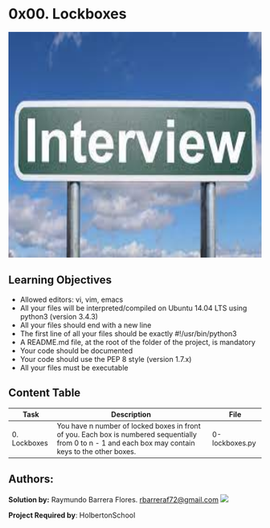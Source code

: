 # 0x00. Lockboxes #

<img src="https://github.com/RayBar72/holbertonschool-interview/blob/master/image.jfif" width="1000" height="450">

## Learning Objectives ##

- Allowed editors: vi, vim, emacs
- All your files will be interpreted/compiled on Ubuntu 14.04 LTS using python3 (version 3.4.3)
- All your files should end with a new line
- The first line of all your files should be exactly #!/usr/bin/python3
- A README.md file, at the root of the folder of the project, is mandatory
- Your code should be documented
- Your code should use the PEP 8 style (version 1.7.x)
- All your files must be executable

## Content Table ##

| Task | Description | File |
| ----------- | ----------- | ----------- |
| 0. Lockboxes | You have n number of locked boxes in front of you. Each box is numbered sequentially from 0 to n - 1 and each box may contain keys to the other boxes. | 0-lockboxes.py |

## Authors: ##

**Solution by:** Raymundo Barrera Flores. [rbarreraf72@gmail.com](rbarreraf72@gmail.com)
[<img src="https://img.shields.io/badge/linkedin-%230077B5.svg?&style=for-the-badge&logo=linkedin&logoColor=white"/>](https://www.linkedin.com/in/raymundo-barrera-flores-a13022222/)


**Project Required by**: HolbertonSchool
